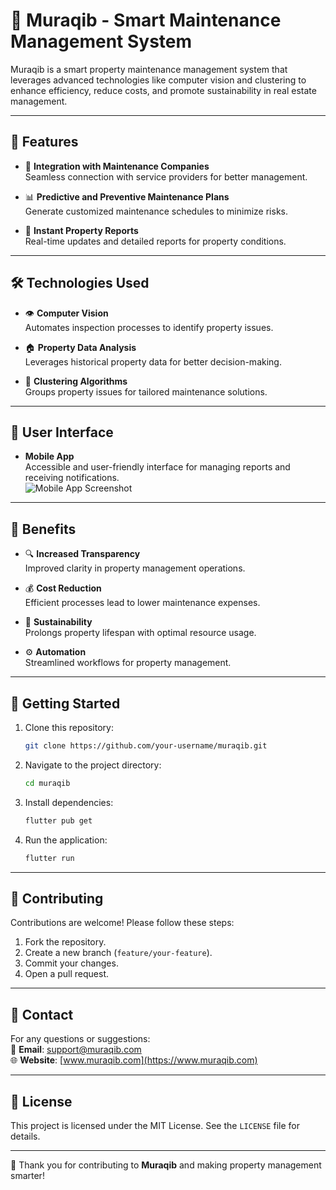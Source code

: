 # 📱 Muraqib - Smart Maintenance Management System

Muraqib is a smart property maintenance management system that leverages advanced technologies like computer vision and clustering to enhance efficiency, reduce costs, and promote sustainability in real estate management.

---

## 🚀 Features

- 🔗 **Integration with Maintenance Companies**  
  Seamless connection with service providers for better management.

- 📊 **Predictive and Preventive Maintenance Plans**  
  Generate customized maintenance schedules to minimize risks.

- 📝 **Instant Property Reports**  
  Real-time updates and detailed reports for property conditions.

---

## 🛠️ Technologies Used

- 👁️ **Computer Vision**  
  Automates inspection processes to identify property issues.

- 🏠 **Property Data Analysis**  
  Leverages historical property data for better decision-making.

- 🧮 **Clustering Algorithms**  
  Groups property issues for tailored maintenance solutions.

---

## 📱 User Interface

- **Mobile App**  
  Accessible and user-friendly interface for managing reports and receiving notifications.  
  ![Mobile App Screenshot](insert-image-path-here)

---

## 🎯 Benefits

- 🔍 **Increased Transparency**  
  Improved clarity in property management operations.

- 💰 **Cost Reduction**  
  Efficient processes lead to lower maintenance expenses.

- 🌱 **Sustainability**  
  Prolongs property lifespan with optimal resource usage.

- ⚙️ **Automation**  
  Streamlined workflows for property management.

---

## 🌟 Getting Started

1. Clone this repository:  
   ```bash
   git clone https://github.com/your-username/muraqib.git
   ```

2. Navigate to the project directory:  
   ```bash
   cd muraqib
   ```

3. Install dependencies:  
   ```bash
   flutter pub get
   ```

4. Run the application:  
   ```bash
   flutter run
   ```

---

## 🤝 Contributing

Contributions are welcome! Please follow these steps:  
1. Fork the repository.  
2. Create a new branch (`feature/your-feature`).  
3. Commit your changes.  
4. Open a pull request.  

---

## 📧 Contact

For any questions or suggestions:  
📩 **Email**: support@muraqib.com  
🌐 **Website**: [www.muraqib.com](https://www.muraqib.com)

---

## 📜 License

This project is licensed under the MIT License. See the `LICENSE` file for details.

---

🎉 Thank you for contributing to **Muraqib** and making property management smarter!
